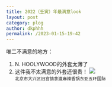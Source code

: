 ```yaml
---
title: 2022（壬寅）年最满意look
layout: post
category: plog
author: dkphhh
permalink: /2023-01-15-19-42
---
```

唯二不满意的地方：

1. N. HOOLYWOOD的外套太薄了
2. 这件我不太满意的外套还很贵！
![](https://cdn.jsdelivr.net/gh/dkphhh/dkphhh.github.io/img/20230115193853.jpg)
<br><small>北京市大兴区旧宫镇拿渡麻辣香锅东亚五环国际</small><br>